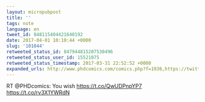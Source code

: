 ```yaml
---
layout: micropubpost
title: ''
tags: note
language: en
tweet_id: 848115404421640192
date: 2017-04-01 10:10:44 +0000
slug: '101044'
retweeted_status_id: 847944815207530496
retweeted_status_user_id: 15521075
retweeted_status_timestamp: 2017-03-31 22:52:52 +0000
expanded_urls: http://www.phdcomics.com/comics.php?f=1936,https://twitter.com/PHDcomics/status/847944815207530496/photo/1,http://www.phdcomics.com/comics.php?f=1936,https://twitter.com/PHDcomics/status/847944815207530496/photo/1
---
```

RT @PHDcomics: You wish https://t.co/QwUDPnpYP7 https://t.co/rv3X1YWRdN
